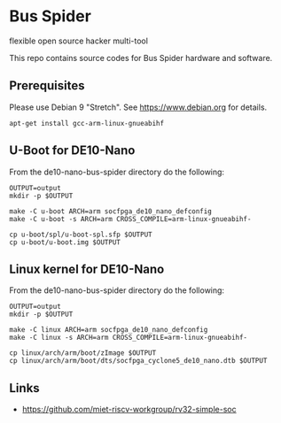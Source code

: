 # Bus Spider
flexible open source hacker multi-tool

This repo contains source codes for Bus Spider hardware and software.


## Prerequisites
Please use Debian 9 "Stretch". See https://www.debian.org for details.

```
apt-get install gcc-arm-linux-gnueabihf

```


## U-Boot for DE10-Nano

From the de10-nano-bus-spider directory do the following:

```
OUTPUT=output
mkdir -p $OUTPUT

make -C u-boot ARCH=arm socfpga_de10_nano_defconfig
make -C u-boot -s ARCH=arm CROSS_COMPILE=arm-linux-gnueabihf-

cp u-boot/spl/u-boot-spl.sfp $OUTPUT
cp u-boot/u-boot.img $OUTPUT
```


## Linux kernel for DE10-Nano

From the de10-nano-bus-spider directory do the following:

```
OUTPUT=output
mkdir -p $OUTPUT

make -C linux ARCH=arm socfpga_de10_nano_defconfig
make -C linux -s ARCH=arm CROSS_COMPILE=arm-linux-gnueabihf-

cp linux/arch/arm/boot/zImage $OUTPUT
cp linux/arch/arm/boot/dts/socfpga_cyclone5_de10_nano.dtb $OUTPUT
```


## Links

* https://github.com/miet-riscv-workgroup/rv32-simple-soc

